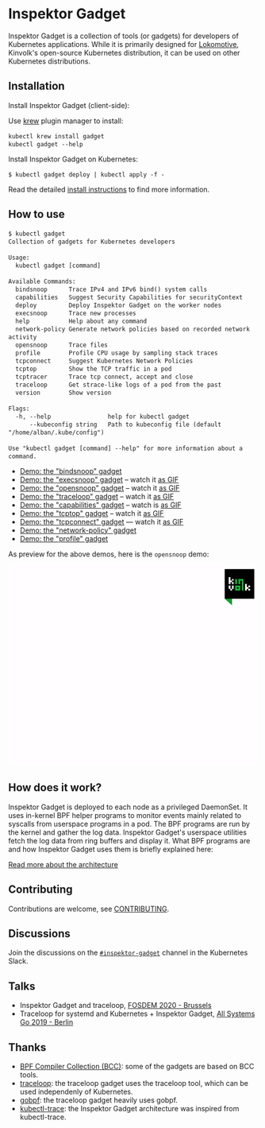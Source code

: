 # Inspektor Gadget

Inspektor Gadget is a collection of tools (or gadgets) for developers of
Kubernetes applications. While it is primarily designed for [Lokomotive](https://github.com/kinvolk/lokomotive),
Kinvolk's open-source Kubernetes distribution, it can be used on other
Kubernetes distributions.

## Installation

Install Inspektor Gadget (client-side):

Use [krew](https://sigs.k8s.io/krew) plugin manager to install:

```
kubectl krew install gadget
kubectl gadget --help
```

Install Inspektor Gadget on Kubernetes:

```
$ kubectl gadget deploy | kubectl apply -f -
```

Read the detailed [install instructions](docs/install.md) to find more information.

## How to use

```
$ kubectl gadget
Collection of gadgets for Kubernetes developers

Usage:
  kubectl gadget [command]

Available Commands:
  bindsnoop      Trace IPv4 and IPv6 bind() system calls
  capabilities   Suggest Security Capabilities for securityContext
  deploy         Deploy Inspektor Gadget on the worker nodes
  execsnoop      Trace new processes
  help           Help about any command
  network-policy Generate network policies based on recorded network activity
  opensnoop      Trace files
  profile        Profile CPU usage by sampling stack traces
  tcpconnect     Suggest Kubernetes Network Policies
  tcptop         Show the TCP traffic in a pod
  tcptracer      Trace tcp connect, accept and close
  traceloop      Get strace-like logs of a pod from the past
  version        Show version

Flags:
  -h, --help                help for kubectl gadget
      --kubeconfig string   Path to kubeconfig file (default "/home/alban/.kube/config")

Use "kubectl gadget [command] --help" for more information about a command.
```

- [Demo: the "bindsnoop" gadget](docs/demo-bindsnoop.md)
- [Demo: the "execsnoop" gadget](docs/demo-execsnoop.md) – watch it [as GIF](docs/demos/demo-execsnoop-gifterminal.gif)
- [Demo: the "opensnoop" gadget](docs/demo-opensnoop.md) – watch it [as GIF](docs/demos/demo-opensnoop-gifterminal.gif)
- [Demo: the "traceloop" gadget](docs/demo-traceloop.md) – watch it [as GIF](docs/demos/demo-traceloop-gifterminal.gif)
- [Demo: the "capabilities" gadget](docs/demo-capabilities.md) – watch is [as GIF](docs/demos/demo-capabilities-gifterminal.gif)
- [Demo: the "tcptop" gadget](docs/demo-tcptop.md) – watch it [as GIF](docs/demos/demo-tcptop-gifterminal.gif)
- [Demo: the "tcpconnect" gadget](docs/demo-tcpconnect.md) — watch it [as GIF](docs/demos/demo-tcpconnect-gifterminal.gif)
- [Demo: the "network-policy" gadget](docs/demo-network-policy.md)
- [Demo: the "profile" gadget](docs/demo-profile.md)

As preview for the above demos, here is the `opensnoop` demo:

![](docs/demos/demo-opensnoop-gifterminal.gif)

## How does it work?

Inspektor Gadget is deployed to each node as a privileged DaemonSet.
It uses in-kernel BPF helper programs to monitor events mainly related to
syscalls from userspace programs in a pod. The BPF programs are run by
the kernel and gather the log data. Inspektor Gadget's userspace
utilities fetch the log data from ring buffers and display it. What BPF
programs are and how Inspektor Gadget uses them is briefly explained here:

[Read more about the architecture](docs/architecture.md)

## Contributing

Contributions are welcome, see [CONTRIBUTING](CONTRIBUTING.md).

## Discussions

Join the discussions on the [`#inspektor-gadget`](https://kubernetes.slack.com/messages/inspektor-gadget/) channel in the Kubernetes Slack.

## Talks

- Inspektor Gadget and traceloop, [FOSDEM 2020 - Brussels](https://fosdem.org/2020/schedule/event/containers_bpf_tracing/)
- Traceloop for systemd and Kubernetes + Inspektor Gadget, [All Systems Go 2019 - Berlin](https://cfp.all-systems-go.io/ASG2019/talk/98A9LW/)

## Thanks

* [BPF Compiler Collection (BCC)](https://github.com/iovisor/bcc): some of the gadgets are based on BCC tools.
* [traceloop](https://github.com/kinvolk/traceloop): the traceloop gadget uses the traceloop tool, which can be used independenly of Kubernetes.
* [gobpf](https://github.com/kinvolk/gobpf): the traceloop gadget heavily uses gobpf.
* [kubectl-trace](https://github.com/iovisor/kubectl-trace): the Inspektor Gadget architecture was inspired from kubectl-trace.
